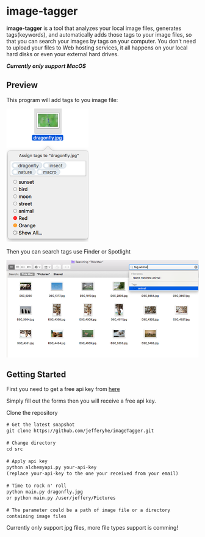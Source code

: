 # image-tagger
**image-tagger** is a tool that analyzes your local image files, generates tags(keywords), and automatically adds those tags to your image files, so that you can search your images by tags on your computer. You don't need to upload your files to Web hosting services, it all happens on your local hard disks or even your external hard drives.

***Currently only support MacOS***


## Preview
This program will add tags to you image file:

![image](screenshot1.png)

Then you can search tags use Finder or Spotlight

![image](screenshot2.png)




## Getting Started

First you need to get a free api key from [here](http://www.alchemyapi.com/api/register.html)

Simply fill out the forms then you will receive a free api key.

Clone the repository

```
# Get the latest snapshot
git clone https://github.com/jefferyhe/imageTagger.git

# Change directory
cd src

# Apply api key
python alchemyapi.py your-api-key
(replace your-api-key to the one your received from your email)

# Time to rock n' roll
python main.py dragonfly.jpg
or python main.py /user/jeffery/Pictures

# The parameter could be a path of image file or a directory containing image files
```
Currently only support jpg files, more file types support is comming!


